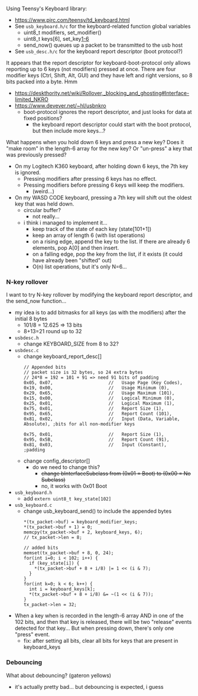 Using Teensy's Keyboard library:
* https://www.pjrc.com/teensy/td_keyboard.html
* See `usb_keyboard.h/c` for the keyboard-related function global variables
  * uint8_t modifiers,  set_modifier()
  * uint8_t keys[6],  set_key[1-6]()
  * send_now()  queues up a packet to be transmitted to the usb host
* See `usb_desc.h/c` for the keyboard report descriptor (boot protocol?)

It appears that the report descriptor for keyboard-boot-protocol only allows reporting up to 6 keys (not modifiers) pressed at once. There are four modifier keys (Ctrl, Shift, Alt, GUI) and they have left and right versions, so 8 bits packed into a byte.
Hmm
* https://deskthority.net/wiki/Rollover,_blocking_and_ghosting#Interface-limited_NKRO
* https://www.devever.net/~hl/usbnkro
  * boot-protocol ignores the report descriptor, and just looks for data at fixed positions?
    * the keyboard report descriptor could start with the boot protocol, but then include more keys...?

What happens when you hold down 6 keys and press a new key? Does it "make room" in the length-6 array for the new key? Or "un-press" a key that was previously pressed?
* On my Logitech K360 keyboard, after holding down 6 keys, the 7th key is ignored.
  * Pressing modifiers after pressing 6 keys has no effect.
  * Pressing modifiers before pressing 6 keys will keep the modifiers.
    * (weird...)
* On my WASD CODE keyboard, pressing a 7th key will shift out the oldest key that was held down.
  * circular buffer?
    * not really...
  * i think i managed to implement it...
    * keep track of the state of each key (state[101+1])
    * keep an array of length 6 (with list operations)
    * on a rising edge, append the key to the list. If there are already 6 elements, pop A[0] and then insert.
    * on a falling edge, pop the key from the list, if it exists (it could have already been "shifted" out)
    * O(n) list operations, but it's only N=6...

### N-key rollover
I want to try N-key rollover by modifying the keyboard report descriptor, and the send_now function...
* my idea is to add bitmasks for all keys (as with the modifiers) after the initial 8 bytes
  * 101/8 = 12.625 => 13 bits
  * 8+13=21 round up to 32
* `usbdesc.h`
  * change KEYBOARD_SIZE from 8 to 32?
* `usbdesc.c`
  * change keyboard_report_desc[]
    ```
    // Appended bits
    // packet size is 32 bytes, so 24 extra bytes
    // 24*8 = 192 = 101 + 91 => need 91 bits of padding
    0x05, 0x07,                     //   Usage Page (Key Codes),
    0x19, 0x00,                     //   Usage Minimum (0),
    0x29, 0x65,                     //   Usage Maximum (101),
    0x15, 0x00,                     //   Logical Minimum (0),
    0x25, 0x01,                     //   Logical Maximum (1),
    0x75, 0x01,                     //   Report Size (1),
    0x95, 0x65,                     //   Report Count (101),
    0x81, 0x02,                     //   Input (Data, Variable, Absolute), ;bits for all non-modifier keys

    0x75, 0x01,                     //   Report Size (1),
    0x95, 0x5B,                     //   Report Count (91),
    0x81, 0x03,                     //   Input (Constant),          ;padding
    ```
  * change config_descriptor[]
    * do we need to change this?
      * ~~change bInterfaceSubclass from (0x01 = Boot)  to (0x00 = No Subclass)~~
      * no, it works with 0x01 Boot 
* `usb_keyboard.h`
  * add `extern uint8_t key_state[102]`
* `usb_keyboard.c`
  * change usb_keyboard_send() to include the appended bytes
    ```
    *(tx_packet->buf) = keyboard_modifier_keys;
    *(tx_packet->buf + 1) = 0;
    memcpy(tx_packet->buf + 2, keyboard_keys, 6);
    // tx_packet->len = 8;

    // added bits
    memset(tx_packet->buf + 8, 0, 24);
    for(int i=0; i < 102; i++) {
      if (key_state[i]) {
        *(tx_packet->buf + 8 + i/8) |= 1 << (i & 7);
      }
    }
    for(int k=0; k < 6; k++) {
      int i = keyboard_keys[k];
      *(tx_packet->buf + 8 + i/8) &= ~(1 << (i & 7));
    }
    tx_packet->len = 32;
    ```
* When a key when is recorded in the length-6 array AND in one of the 102 bits, and then that key is released, there will be two "release" events detected for that key... But when pressing down, there's only one "press" event.
  * fix: after setting all bits, clear all bits for keys that are present in keyboard_keys


### Debouncing
What about debouncing? (gateron yellows)
* it's actually pretty bad... but debouncing is expected, i guess
